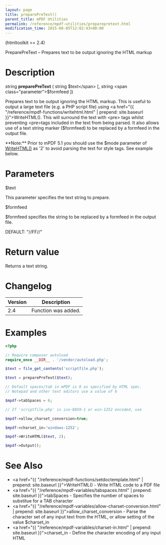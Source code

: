 ```yaml
---
layout: page
title: preparePreText()
parent_title: mPDF Utilities
permalink: /reference/mpdf-utilities/preparepretext.html
modification_time: 2015-08-05T12:02:43+00:00
---
```


(htmltoolkit >= 2.4)

PreparePreText – Prepares text to be output ignoring the HTML markup

# Description

string **preparePreText** ( string <span class="parameter">$text</span> [, string <span class="parameter">$formfeed</span> ])

Prepares text to be output ignoring the HTML markup. This is useful to output a large text file (e.g. a PHP script file)
using <a href="{{ "/reference/mpdf-functions/writehtml.html" | prepend: site.baseurl }}">WriteHTML()</a>. This will
surround the text with &lt;pre&gt; tags whilst preventing &lt;pre&gt;tags included in the text from being parsed. It
also allows use of a text string marker (<span class="parameter">$formfeed</span>) to be replaced by a formfeed in the
output file.

<div class="alert alert-info" role="alert" markdown="1">
	**Note:** Prior to mPDF 5.1 you should use the
	<span class="parameter">$mode </span>parameter of
	<a href="{{ "/reference/mpdf-functions/writehtml.html" | prepend: site.baseurl }}">WriteHTML()</a> as '2'
	to avoid parsing the text for style tags. See example below.
</div>

# Parameters

<span class="parameter">$text</span>

This parameter specifies the text string to prepare.

<span class="parameter">$formfeed</span>

<span class="parameter">$formfeed</span> specifies the string to be replaced by a formfeed in the output file.

<span class="smallblock">DEFAULT</span>: "//FF//"

# Return value

Returns a text string.

# Changelog

<table class="table"> <thead>
<tr> <th>Version</th><th>Description</th> </tr>
</thead> <tbody>
<tr>
<td>2.4</td>
<td>Function was added.</td>
</tr>
</tbody> </table>

# Examples

```php
<?php

// Require composer autoload
require_once __DIR__ . '/vendor/autoload.php';

$text = file_get_contents('scriptfile.php');

$text = preparePreText($text);

// Default spaces/tab in mPDF is 8 as specified by HTML spec.
// Notepad and other text editors use a value of 6

$mpdf->tabSpaces = 6;

// If 'scriptfile.php' is iso-8859-1 or win-1252 encoded, use

$mpdf->allow_charset_conversion=true;

$mpdf->charset_in='windows-1252';

$mpdf->WriteHTML($text, 2);

$mpdf->Output();

```

# See Also

- <a href="{{ "/reference/mpdf-functions/setdoctemplate.html" | prepend: site.baseurl }}">WriteHTML()</a> - Write HTML code to a PDF file
- <a href="{{ "/reference/mpdf-variables/tabspaces.html" | prepend: site.baseurl }}">tabSpaces</a> - Specifies the number of spaces to substitue for a <span class="smallblock">TAB</span> character
- <a href="{{ "/reference/mpdf-variables/allow-charset-conversion.html" | prepend: site.baseurl }}">allow_charset_conversion</a> - Parse the character set of any input text from the HTML, or allow setting of the value <span class="parameter">$charset_in</span>
- <a href="{{ "/reference/mpdf-variables/charset-in.html" | prepend: site.baseurl }}">charset_in</a> - Define the character encoding of any input HTML
